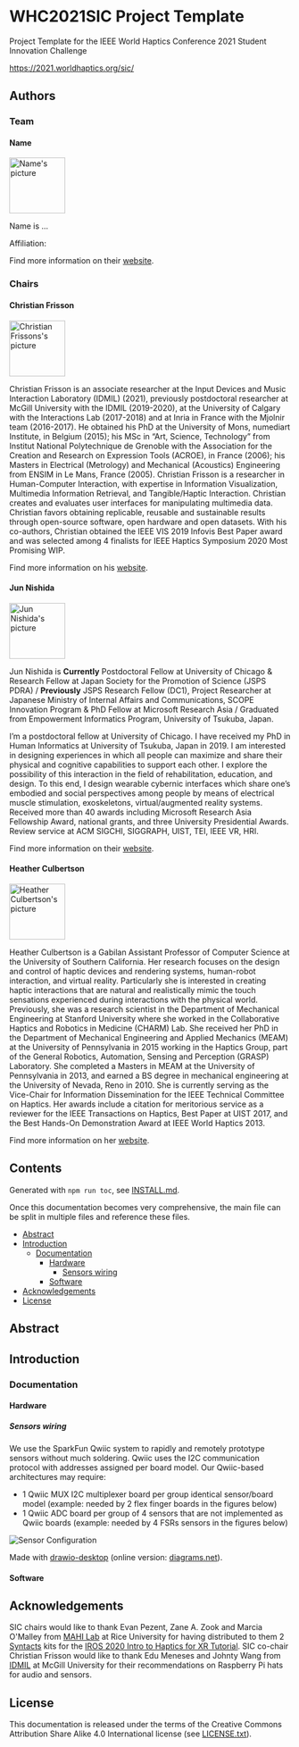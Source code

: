 # WHC2021SIC Project Template

<!-- Replace Project Template by your team name in title and description -->

Project Template for the IEEE World Haptics Conference 2021 Student Innovation Challenge

https://2021.worldhaptics.org/sic/

## Authors

### Team

<!-- For each team member, duplicate this following subsection and update Name, biography, pronouns and website. Please store pictures under images/portraits/ and use only Name in CamelCase for filenames. -->

<!-- Please list here directly under ### Team your team contributors in the order you want them to appear: Names 1, Names 2, ... -->

<!-- Please reorder subsections in the order you want your contributors to appear -->

#### Name

<img alt="Name's picture" src="images/portraits/Name.jpg" width="100px" height="auto"/>

Name is ... <!-- insert biography -->

Affiliation: <!-- insert affiliation -->
 
Find more information on their <!-- update pronouns--> [website](https://).

<!-- ### Advisor -->

<!-- Uncomment this section title and add a #### Name subsection if your team appointed an advisor. -->

### Chairs

#### Christian Frisson

<img alt="Christian Frissons's picture" src="images/portraits/ChristianFrisson.jpg" width="100px" height="auto"/>

Christian Frisson is an associate researcher at the Input Devices and Music Interaction Laboratory (IDMIL) (2021), previously postdoctoral researcher at McGill University with the IDMIL (2019-2020), at the University of Calgary with the Interactions Lab (2017-2018) and at Inria in France with the Mjolnir team (2016-2017). He obtained his PhD at the University of Mons, numediart Institute, in Belgium (2015); his MSc in “Art, Science, Technology” from Institut National Polytechnique de Grenoble with the Association for the Creation and Research on Expression Tools (ACROE), in France (2006); his Masters in Electrical (Metrology) and Mechanical (Acoustics) Engineering from ENSIM in Le Mans, France (2005). 
Christian Frisson is a researcher in Human-Computer Interaction, with expertise in Information Visualization, Multimedia Information Retrieval, and Tangible/Haptic Interaction. Christian creates and evaluates user interfaces for manipulating multimedia data. Christian favors obtaining replicable, reusable and sustainable results through open-source software, open hardware and open datasets. 
With his co-authors, Christian obtained the IEEE VIS 2019 Infovis Best Paper award and was selected among 4 finalists for IEEE Haptics Symposium 2020 Most Promising WIP.

Find more information on his [website](https://frisson.re).

#### Jun Nishida

<img alt="Jun Nishida's picture" src="images/portraits/JunNishida.jpg" width="100px" height="auto"/>

Jun Nishida is **Currently** Postdoctoral Fellow at University of Chicago & Research Fellow at Japan Society for the Promotion of Science (JSPS PDRA) / **Previously** JSPS Research Fellow (DC1), Project Researcher at Japanese Ministry of Internal Affairs and Communications, SCOPE Innovation Program & PhD Fellow at Microsoft Research Asia / Graduated from Empowerment Informatics Program, University of Tsukuba, Japan. 

I’m a postdoctoral fellow at University of Chicago. I have received my PhD in Human Informatics at University of Tsukuba, Japan in 2019. I am interested in designing experiences in which all people can maximize and share their physical and cognitive capabilities to support each other. I explore the possibility of this interaction in the field of rehabilitation, education, and design. To this end, I design wearable cybernic interfaces which share one’s embodied and social perspectives among people by means of electrical muscle stimulation, exoskeletons, virtual/augmented reality systems. Received more than 40 awards including Microsoft Research Asia Fellowship Award, national grants, and three University Presidential Awards. Review service at ACM SIGCHI, SIGGRAPH, UIST, TEI, IEEE VR, HRI.

Find more information on their [website](https://junis.sakura.ne.jp/wp).

#### Heather Culbertson

<img alt="Heather Culbertson's picture" src="images/portraits/HeatherCulbertson.jpg" width="100px" height="auto"/>

Heather Culbertson is a Gabilan Assistant Professor of Computer Science at the University of Southern California. Her research focuses on the design and control of haptic devices and rendering systems, human-robot interaction, and virtual reality. Particularly she is interested in creating haptic interactions that are natural and realistically mimic the touch sensations experienced during interactions with the physical world. Previously, she was a research scientist in the Department of Mechanical Engineering at Stanford University where she worked in the Collaborative Haptics and Robotics in Medicine (CHARM) Lab. She received her PhD in the Department of Mechanical Engineering and Applied Mechanics (MEAM) at the University of Pennsylvania in 2015 working in the Haptics Group, part of the General Robotics, Automation, Sensing and Perception (GRASP) Laboratory. She completed a Masters in MEAM at the University of Pennsylvania in 2013, and earned a BS degree in mechanical engineering at the University of Nevada, Reno in 2010. She is currently serving as the Vice-Chair for Information Dissemination for the IEEE Technical Committee on Haptics. Her awards include a citation for meritorious service as a reviewer for the IEEE Transactions on Haptics, Best Paper at UIST 2017, and the Best Hands-On Demonstration Award at IEEE World Haptics 2013.

Find more information on her [website](https://sites.usc.edu/culbertson/).

## Contents

Generated with `npm run toc`, see [INSTALL.md](INSTALL.md).

Once this documentation becomes very comprehensive, the main file can be split in multiple files and reference these files.

<!-- Table of contents generated by running from repository root: npm run toc -->

<!-- toc -->

- [Abstract](#abstract)
- [Introduction](#introduction)
  * [Documentation](#documentation)
    + [Hardware](#hardware)
      - [Sensors wiring](#sensors-wiring)
    + [Software](#software)
- [Acknowledgements](#acknowledgements)
- [License](#license)

<!-- tocstop -->

## Abstract

<!-- Summarize your project: please revise your pitch into a 150-200 word abstract based on your achievements so far -->

## Introduction

<!-- Explain your project: for now copy the 300-word description from your proposal -->

### Documentation

#### Hardware

<!-- Describe your hardware components -->

##### Sensors wiring

<!-- Feel free to remove or adapt the following explanation once you have understood its potential implications for your project. -->

We use the SparkFun Qwiic system to rapidly and remotely prototype sensors without much soldering. Qwiic uses the I2C communication protocol with addresses assigned per board model.
Our Qwiic-based architectures may require:
- 1 Qwiic MUX I2C multiplexer board per group identical sensor/board model (example: needed by 2 flex finger boards in the figures below)
- 1 Qwiic ADC board per group of 4 sensors that are not implemented as Qwiic boards (example: needed by 4 FSRs sensors in the figures below)

<!-- Adapt this sensor architecture, covering all possible sensors accross all teams, to your team. -->

![Sensor Configuration](images/architecture/sensor-configuration.svg)

Made with [drawio-desktop](https://github.com/jgraph/drawio-desktop/) (online version: [diagrams.net](https://www.diagrams.net/)).

<!-- see: https://www.diagrams.net/blog/embed-diagrams-github-markdown -->

#### Software

<!-- Describe your software components -->


## Acknowledgements

<!-- Describe your software components -->

SIC chairs would like to thank Evan Pezent, Zane A. Zook and Marcia O'Malley from [MAHI Lab](http://mahilab.rice.edu) at Rice University for having distributed to them 2 [Syntacts](https://www.syntacts.org) kits for the [IROS 2020 Intro to Haptics for XR Tutorial](http://iros-haptics-tutorial.org/). 
SIC co-chair Christian Frisson would like to thank Edu Meneses and Johnty Wang from [IDMIL](http://idmil.org) at McGill University for their recommendations on Raspberry Pi hats for audio and sensors.

## License

This documentation is released under the terms of the Creative Commons Attribution Share Alike 4.0 International license (see [LICENSE.txt](LICENSE.txt)).
